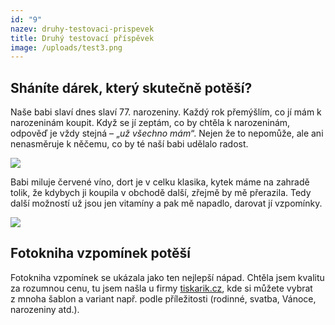 ```yaml
---
id: "9"
nazev: druhy-testovaci-prispevek
title: Druhý testovací příspěvek
image: /uploads/test3.png
---
```

## S﻿háníte dárek, který skutečně potěší?

Naše babi slaví dnes slaví 77. narozeniny. Každý rok přemýšlím, co jí mám k narozeninám koupit. Když se jí zeptám, co by chtěla k narozeninám, odpověď je vždy stejná – „*už všechno mám*“. Nejen že to nepomůže, ale ani nenasměruje k něčemu, co by té naší babi udělalo radost.

![](/uploads/test1.jpeg)

Babi miluje červené víno, dort je v celku klasika, kytek máme na zahradě tolik, že kdybych ji koupila v obchodě další, zřejmě by mě přerazila. Tedy další možností už jsou jen vitamíny a pak mě napadlo, darovat jí vzpomínky.

![](/uploads/test2.jpeg)



## Fotokniha vzpomínek potěší

Fotokniha vzpomínek se ukázala jako ten nejlepší nápad. Chtěla jsem kvalitu za rozumnou cenu, tu jsem našla u firmy [tiskarik.cz](https://www.tiskarik.cz/), kde si můžete vybrat z mnoha šablon a variant např. podle příležitosti (rodinné, svatba, Vánoce, narozeniny atd.).